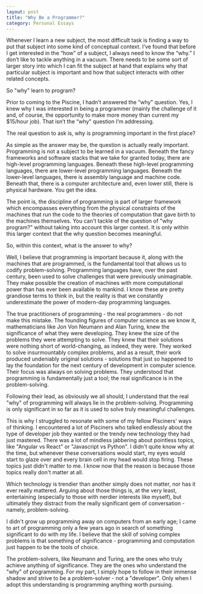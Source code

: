 ```yaml
---
layout: post
title: "Why Be a Programmer?"
category: Personal Essays
---
```


Whenever I learn a new subject, the most difficult task is finding a way to put that subject into some kind of conceptual context. I’ve found that before I get interested in the “how” of a subject, I always need to know the “why.” I don’t like to tackle anything in a vacuum. There needs to be some sort of larger story into which I can fit the subject at hand that explains why that particular subject is important and how that subject interacts with other related concepts.

So "why" learn to program?

Prior to coming to the Piscine, I hadn’t answered the “why" question. Yes, I knew why I was interested in being a programmer (mainly the challenge of it and, of course, the opportunity to make more money than current my $15/hour job).  That isn’t the “why" question I’m addressing.

The real question to ask is, why is programming important in the first place?

As simple as the answer may be, the question is actually really important. Programming is not a subject to be learned in a vacuum. Beneath the fancy frameworks and software stacks that we take for granted today, there are high-level programming languages. Beneath these high-level programming languages, there are lower-level programming languages. Beneath the lower-level languages, there is assembly language and machine code. Beneath that, there is a computer architecture and, even lower still, there is physical hardware. You get the idea.

The point is, the discipline of programming is part of larger framework which encompasses everything from the physical constraints of the machines that run the code to the theories of computation that gave birth to the machines themselves. You can't tackle of the question of "why program?" without taking into account this larger context. It is only within this larger context that the why question becomes meaningful. 

So, within this context, what is the answer to why?

Well, I believe that programming is important because it, along with the machines that are programmed, is the fundamental tool that allows us to codify problem-solving. Programming languages have, over the past century, been used to solve challenges that were previously unimaginable. They make possible the creation of machines with more computational power than has ever been available to mankind.  I know these are pretty grandiose terms to think in, but the reality is that we constantly underestimate the power of modern-day programming languages. 

The true practitioners of programming - the real programmers - do not make this mistake. The founding figures of computer science as we know it, mathematicians like Jon Von Neumann and Alan Turing, knew the significance of what they were developing. They knew the size of the problems they were attempting to solve. They knew that their solutions were nothing short of world-changing, as indeed, they were.  They worked to solve insurmountably complex problems, and as a result, their work produced undeniably original solutions - solutions that just so happened to lay the foundation for the next century of development in computer science. Their focus was always on solving problems. They understood that programming is fundamentally just a tool; the real significance is in the problem-solving.

Following their lead, as obviously we all should, I understand that the real "why" of programming will always lie in the problem-solving. Programming is only significant in so far as it is used to solve truly meaningful challenges. 

This is why I struggled to resonate with some of my fellow Pisciners' ways of thinking. I encountered a lot of Pisciners who talked endlessly about the type of developer job they wanted or the trendy new technology they had just mastered. There was a lot of mindless jabbering about pointless topics, like "Angular vs React" or "Javascript vs Python". I didn't quite know why at the time, but whenever these conversations would start, my eyes would start to glaze over and every brain cell in my head would stop firing. These topics just didn't matter to me. I know now that the reason is because those topics really don't matter at all. 

Which technology is trendier than another simply does not matter, nor has it ever really mattered. Arguing about those things is, at the very least, entertaining (especially to those with nerdier interests like myself), but ultimately they distract from the really significant gem of conversation - namely, problem-solving. 

I didn't grow up programming away on computers from an early age; I came to art of programming only a few years ago in search of something significant to do with my life. I believe that the skill of solving complex problems is that something of significance - programming and computation just happen to be the tools of choice. 

The problem-solvers, like Neumann and Turing, are the ones who truly achieve anything of significance. They are the ones who understand the "why" of programming. For my part, I simply hope to follow in their immense shadow and strive to be a problem-solver - not a "developer". Only when I adopt this understanding is programming anything worth pursuing. 



